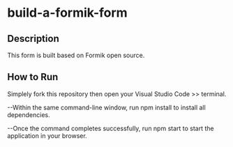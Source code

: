 # build-a-formik-form

## Description

This form is built based on Formik open source.


## How to Run

Simplely fork this repository then open your Visual Studio Code >> terminal.
<p>--Within the same command-line window, run npm install to install all dependencies.</p>
<p>--Once the command completes successfully, run npm start to start the application in your browser.</p>



